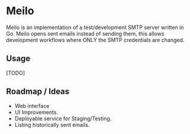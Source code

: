 # Meilo
Meilo is an implementation of a test/development SMTP server written in Go. Meilo opens sent emails instead of sending them, 
this allows development workflows where ONLY the SMTP credentials are changed.

## Usage

[TODO]

## Roadmap / Ideas
- Web interface
- UI Improvements.
- Deployable service for Staging/Testing.
- Listing historically sent emails.

